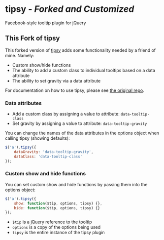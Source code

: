 # tipsy - *Forked and Customized*

Facebook-style tooltip plugin for jQuery

## This Fork of tipsy

This forked version of [tipsy](https://github.com/jaz303/tipsy/tree/master) adds some functionality needed by a friend of mine. Namely:

* Custom show/hide functions
* The ability to add a custom class to individual tooltips based on a data attribute
* The ability to set gravity via a data attribute

For documentation on how to use tipsy, please see [the original repo](https://github.com/jaz303/tipsy/tree/master).

### Data attributes

* Add a custom class by assigning a value to attribute: `data-tooltip-class`
* Set gravity by assigning a value to attribute: `data-tooltip-gravity`

You can change the names of the data attributes in the options object when calling tipsy (showing defaults):

```javascript
$('a').tipsy({
	dataGravity: 'data-tooltip-gravity',
	dataClass: 'data-tooltip-class'
});
```

### Custom show and hide functions

You can set custom show and hide functions by passing them into the options object:

```javascript
$('a').tipsy({
	show: function($tip, options, tipsy) {},
	hide: function($tip, options, tipsy) {}
});
```

* `$tip` is a jQuery reference to the tooltip
* `options` is a copy of the options being used
* `tipsy` is the entire instance of the tipsy plugin

